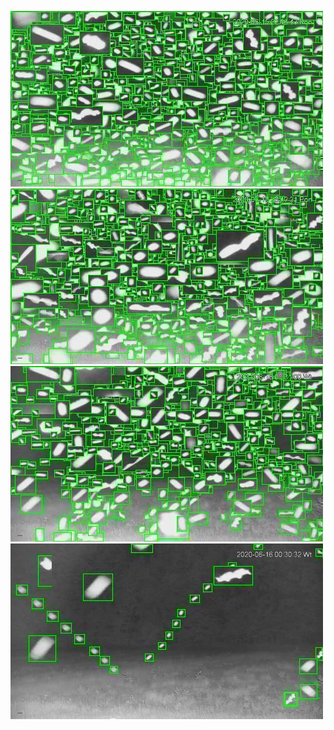 ![20200615-222851-225856](in/20200615/20200615-222851-225856_0_.jpg)
![20200615-225901-232906](in/20200615/20200615-225901-232906_0_.jpg)
![20200615-232911-235916](in/20200615/20200615-232911-235916_0_.jpg)
![20200615-235921-000001](in/20200615/20200615-235921-000001_0_.jpg)
